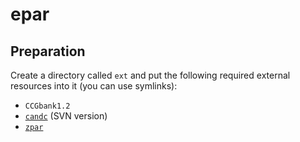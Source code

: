 epar
====

Preparation
-----------

Create a directory called `ext` and put the following required external
resources into it (you can use symlinks):

* `CCGbank1.2`
* [`candc`](http://svn.ask.it.usyd.edu.au/trac/candc/) (SVN version)
* [`zpar`](https://github.com/frcchang/zpar/)
